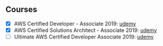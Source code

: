 ## Courses

* [x] AWS Certified Developer - Associate 2019: [udemy](https://www.udemy.com/aws-certified-developer-associate/)  
* [x] AWS Certified Solutions Architect - Associate 2019: [udemy](https://www.udemy.com/aws-certified-solutions-architect-associate/)  
* [ ] Ultimate AWS Certified Developer Associate 2019: [udemy](https://www.udemy.com/aws-certified-developer-associate-dva-c01/)  
